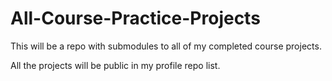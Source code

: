 # All-Course-Practice-Projects
This will be a repo with submodules to all of my completed course projects. 

All the projects will be public in my profile repo list.
